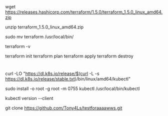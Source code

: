 wget https://releases.hashicorp.com/terraform/1.5.0/terraform_1.5.0_linux_amd64.zip 

unzip terraform_1.5.0_linux_amd64.zip 

sudo mv terraform /usr/local/bin/ 

terraform -v 

terraform init 
terraform plan 
terraform apply 
terraform destroy

#
#
#
#
#
curl -LO "https://dl.k8s.io/release/$(curl -L -s https://dl.k8s.io/release/stable.txt)/bin/linux/amd64/kubectl"

sudo install -o root -g root -m 0755 kubectl /usr/local/bin/kubectl

kubectl version --client


git clone https://github.com/Tony4Ls/testforaaaawws.git
